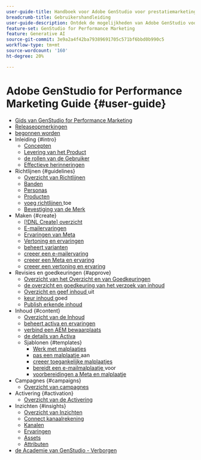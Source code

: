 ```yaml
---
user-guide-title: Handboek voor Adobe GenStudio voor prestatiemarketing
breadcrumb-title: Gebruikershandleiding
user-guide-description: Ontdek de mogelijkheden van Adobe GenStudio voor prestatiemarketing. Meer informatie over hoe u snel merkgerichte assets maakt, variaties genereert en ervaringen optimaliseert.
feature-set: GenStudio for Performance Marketing
feature: Generative AI
source-git-commit: 3e9a2a4f42ba79389691705c571bf6bbd0b990c5
workflow-type: tm+mt
source-wordcount: '160'
ht-degree: 20%

---
```



# Adobe GenStudio for Performance Marketing Guide {#user-guide}

+ [ Gids van GenStudio for Performance Marketing ](home.md)
+ [Releaseopmerkingen](release-notes.md)
+ [ begonnen worden ](get-started.md)
+ Inleiding {#intro}
   + [ Concepten ](concepts.md)
   + [ Levering van het Product ](product-provisioning.md)
   + [ de rollen van de Gebruiker ](user-roles.md)
   + [ Effectieve herinneringen ](effective-prompts.md)
+ Richtlijnen {#guidelines}
   + [ Overzicht van Richtlijnen ](guidelines/overview.md)
   + [ Banden ](guidelines/brands.md)
   + [ Personas ](guidelines/personas.md)
   + [ Producten ](guidelines/products.md)
   + [ voeg richtlijnen ](guidelines/add-guidelines.md) toe
   + [ Bevestiging van de Merk ](guidelines/brand-validation.md)
+ Maken {#create}
   + [[!DNL Create]  overzicht ](create/overview.md)
   + [ E-mailervaringen ](create/email-experiences.md)
   + [ Ervaringen van Meta ](create/meta-experiences.md)
   + [ Vertoning en ervaringen ](create/display-ad-experiences.md)
   + [ beheert varianten ](create/manage-variants.md)
   + [ creeer een e-mailervaring ](create/create-email-experience.md)
   + [ creeer een Meta en ervaring ](create/create-meta-ad.md)
   + [ creeer een vertoning en ervaring ](create/create-display-ad.md)
+ Revisies en goedkeuringen {#approve}
   + [ Overzicht van het Overzicht en van Goedkeuringen ](approvals/overview.md)
   + [ de overzicht en goedkeuring van het verzoek van inhoud ](approvals/request-review.md)
   + [ Overzicht en geef inhoud ](approvals/review-and-edit.md) uit
   + [ keur inhoud ](approvals/approve-content.md) goed
   + [ Publish erkende inhoud ](approvals/publish-content.md)
+ Inhoud {#content}
   + [ Overzicht van de Inhoud ](content/overview.md)
   + [ beheert activa en ervaringen ](content/manage-assets.md)
   + [ verbind een AEM bewaarplaats ](content/connect-aem-repo.md)
   + [ de details van Activa ](content/asset-details.md)
   + Sjablonen {#templates}
      + [ Werk met malplaatjes ](content/use-templates.md)
      + [ pas een malplaatje ](content/customize-template.md) aan
      + [ creeer toegankelijke malplaatjes ](content/accessibility-for-templates.md)
      + [ bereidt een e-mailmalplaatje ](content/email-template.md) voor
      + [ voorbereidingen a Meta en malplaatje ](content/meta-template.md)
+ Campagnes {#campaigns}
   + [ Overzicht van campagnes ](campaigns/overview.md)
+ Activering {#activation}
   + [ Overzicht van de Activering ](activation/overview.md)
+ Inzichten {#insights}
   + [ Overzicht van Inzichten ](insights/overview.md)
   + [ Connect kanaalrekening ](insights/connect-channel.md)
   + [ Kanalen ](insights/channels.md)
   + [ Ervaringen ](insights/experiences.md)
   + [ Assets ](insights/assets.md)
   + [ Attributen ](insights/attributes.md)
+ [ de Academie van GenStudio - Verborgen ](genstudioacademy.md)

